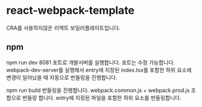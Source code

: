 # react-webpack-template

CRA를 사용하지않은 리액트 보일러플레이트입니다.

## npm
npm run dev
8081 포트로 개발서버를 실행합니다. 포트는 수정 가능합니다.
webpack-dev-server를 실행해서 entry에 지정된 index.tsx를 포함한 하위 요소에 변경이 일어났을 때 자동으로 번들링을 진행합니다.

npm run build
번들링을 진행합니다. webpack.common.js + webpack.prod.js 조합으로 번들링 합니다.
entry에 지정된 파일을 포함한 하위 요소를 번들링합니다.
